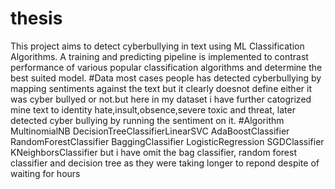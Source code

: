 # thesis
This project aims to detect cyberbullying in text using ML Classification Algorithms. 
A training and predicting pipeline is implemented to contrast performance of various popular classification algorithms and determine the best suited model.
#Data 
most cases people has detected cyberbullying by mapping sentiments against the text but it clearly doesnot define either it was cyber bullyed 
or not.but here in my dataset i have further catogrized mine text to  identity hate,insult,obsence,severe toxic and threat, 
later detected cyber bullying by running  the sentiment on it.
#Algorithm
MultinomialNB
DecisionTreeClassifierLinearSVC
AdaBoostClassifier
RandomForestClassifier
BaggingClassifier
LogisticRegression
SGDClassifier
KNeighborsClassifier
but i have omit the bag classifier, random forest classifier and decision tree as they were taking longer to repond despite of waiting for hours 

